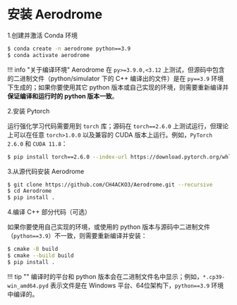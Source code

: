 # 安装 Aerodrome #

1.创建并激活 Conda 环境

```bash
$ conda create -n aerodrome python==3.9
$ conda activate aerodrome
```
!!! info "关于编译环境"
    Aerodrome 在 ```py>=3.9.0,<3.12``` 上测试，但源码中包含的二进制文件（python/simulator 下的 C++ 编译出的文件）是在 ```py==3.9``` 环境下生成的；如果你要使用其它 python 版本或自己实现的环境，则需要重新编译并**保证编译和运行时的 python 版本一致**。

2.安装 Pytorch

运行强化学习代码需要用到 `torch` 库；源码在 `torch==2.6.0` 上测试运行，但理论上可以在任意 `torch>1.0.0` 以及兼容的 CUDA 版本上运行。例如，`PyTorch 2.6.0` 和 ` CUDA 11.8 `：

```bash
$ pip install torch==2.6.0 --index-url https://download.pytorch.org/whl/cu118
```

3.从源代码安装 Aerodrome

```bash
$ git clone https://github.com/CH4ACKO3/Aerodrome.git --recursive
$ cd Aerodrome
$ pip install .
```

4.编译 C++ 部分代码（可选）

如果你要使用自己实现的环境，或使用的 python 版本与源码中二进制文件（`python==3.9`）不一致，则需要重新编译并安装：

```bash
$ cmake -B build
$ cmake --build build
$ pip install .
```

!!! tip ""
    编译时的平台和 python 版本会在二进制文件名中显示；例如，`*.cp39-win_amd64.pyd` 表示文件是在 Windows 平台、64位架构下，`python==3.9` 环境中编译的。